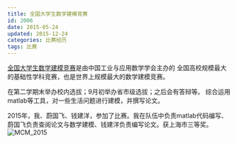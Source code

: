 ```yaml
---
title: 全国大学生数学建模竞赛
id: 2006
date: 2015-05-24
updated: 2015-12-24
categories: 比赛经历
tags: 比赛
---
```


[全国大学生数学建模竞赛](http://www.mcm.edu.cn/)是由中国工业与应用数学学会主办的 全国高校规模最大的基础性学科竞赛，也是世界上规模最大的数学建模竞赛。
<!--more-->

在第二学期末举办校内选拔；9月初举办省市级选拔；之后会有答辩等。
综合运用matlab等工具，对一些生活问题进行建模，并撰写论文。

2015年，我、蔚国飞、钱建洋，参加了比赛。我在队伍中负责matlab代码编写、蔚国飞负责查阅论文与数学建模、钱建洋负责编写论文。获上海市三等奖。
![MCM_2015](/static/img/match/MCM_2015.jpg)
